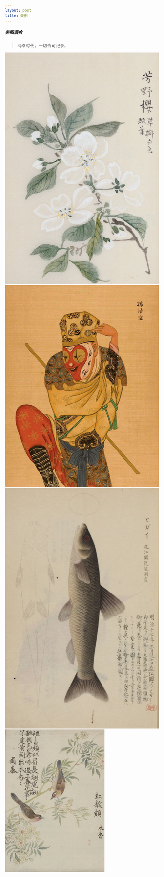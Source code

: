 ```yaml
---
layout: post
title: 美图
---
```



##### 美图偶拾
> 网络时代，一切皆可记录。

![image description](/asset/ancient_drawing/paint2.png)
![image description](/asset/ancient_drawing/paint4.png)
![image description](/asset/ancient_drawing/paint3.png)
![image description](/asset/ancient_drawing/paint1.png)


